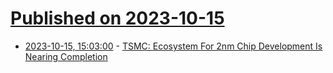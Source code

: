 # [Published on 2023-10-15](index.md)

* [2023-10-15, 15:03:00](https://soylentnews.org/article.pl?sid=23/10/14/0716219&from=rss) - [TSMC: Ecosystem For 2nm Chip Development Is Nearing Completion](https://soylentnews.org/article.pl?sid=23/10/14/0716219&from=rss)
